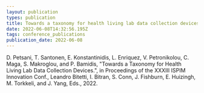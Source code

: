 ```yaml
---
layout: publication
types: publication
title: Towards a taxonomy for health living lab data collection devices
date: 2022-06-08T14:32:56.195Z
tags: conference_publications
publication_date: 2022-06-08
---
```

<!--StartFragment-->

D. Petsani, T. Santonen, E. Konstantinidis, L. Enriquez, V. Petronikolou, C. Maga, S. Makroglou, and P. Bamidis, "Towards a Taxonomy for Health Living Lab Data Collection Devices.", in Proceedings of the XXXIII ISPIM Innovation Conf., Leandro Bitetti, I. Bitran, S. Conn, J. Fishburn, E. Huizingh, M. Torkkeli, and J. Yang, Eds., 2022. 

<!--EndFragment-->